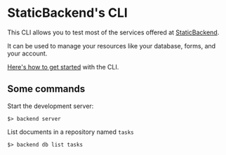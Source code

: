 # StaticBackend's CLI


This CLI allows you to test most of the services offered at 
[StaticBackend](https://staticbackend.com).

It can be used to manage your resources like your database, forms, 
and your account.

[Here's how to get started](https://staticbackend.com/getting-started/cli/) 
with the CLI.

## Some commands

Start the development server:

```shell
$> backend server
```

List documents in a repository named `tasks`

```shell
$> backend db list tasks
```

